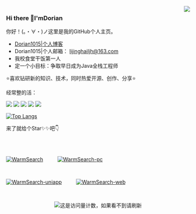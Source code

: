 <a href="https://github.com/anuraghazra/github-readme-stats.git">
  <img align="right" name="Dorian1015的功勋章 " src="https://github-readme-stats.vercel.app/api?username=Dorian1015&show_icons=true" />
</a>

### Hi there 👋I'mDorian

你好！(。・∀・)ノ这里是我的GitHub个人主页。

- [Dorian1015|个人博客](https://dorian1015.github.io/)
- Dorian1015|个人邮箱： lijinghailjh@163.com
- 我校食堂干饭第一人
- 定一个小目标：争取早日成为Java全栈工程师

<!--
**Dorian1015/Dorian1015** is a ✨ _special_ ✨ repository because its `README.md` (this file) appears on your GitHub profile.

Here are some ideas to get you started:

- 🤔 I’m looking for help with better and better

- 👯 I’m looking to collaborate on ...

- 😄 Pronouns: ...

- ⚡ Fun fact: ...

- 🌱 I’m currently learning and sharing on [my blog](https://dorian1015.github.io/) 

- 📫 How to reach me: lijinghailjh@163.com

- 🔭 I’m currently working on Java Vue MySQL and so on 

- - 💬 Ask me about ...

    -->

    

:star:喜欢钻研新的知识、技术，同时热爱开源、创作、分享:star:

经常整的活：

![](https://img.shields.io/badge/-Java-ab7221?style=flat-square&logo=Java&logoColor=fff)
![](https://img.shields.io/badge/-Linux-000000?style=flat-square&logo=Linux&logoColor=fff)
![](https://img.shields.io/badge/-macOS-0078D6?style=flat-square&logo=Apple)
![](https://img.shields.io/badge/-Windows-0078D6?style=flat-square&logo=Windows)
![](https://img.shields.io/badge/-Github-green?style=flat-square&logo=Github&logoColor=fff)

[![Top Langs](https://github-readme-stats.vercel.app/api/top-langs/?username=dorian1015&layout=compact)](https://github.com/anuraghazra/github-readme-stats)

来了就给个Star✨✨吧👇

<br/>
<br/>

[![WarmSearch](https://github-readme-stats.vercel.app/api/pin/?username=Dorian1015&repo=WarmSearch)](https://github.com/Dorian1015/WarmSearch)
&nbsp;&nbsp;&nbsp;&nbsp;&nbsp;&nbsp;&nbsp;&nbsp;
[![WarmSearch-pc](https://github-readme-stats.vercel.app/api/pin/?username=Dorian1015&repo=WarmSearch-pc)](https://github.com/Dorian1015/WarmSearch-PC)

<br/>

[![WarmSearch-uniapp](https://github-readme-stats.vercel.app/api/pin/?username=Dorian1015&repo=WarmSearch-uniapp)](https://github.com/Dorian1015/WarmSearch-uniapp)
&nbsp;&nbsp;&nbsp;&nbsp;&nbsp;&nbsp;&nbsp;&nbsp;
[![WarmSearch-web](https://github-readme-stats.vercel.app/api/pin/?username=Dorian1015&repo=WarmSearch-web)](https://github.com/Dorian1015/WarmSearch-Web)

<br/>

<p align="center"><image src="https://jwenjian-visitor-badge-5.glitch.me/badge?page_id=dorian1015.dorian1015.readme" alt="这是访问量计数，如果看不到请刷新" />


